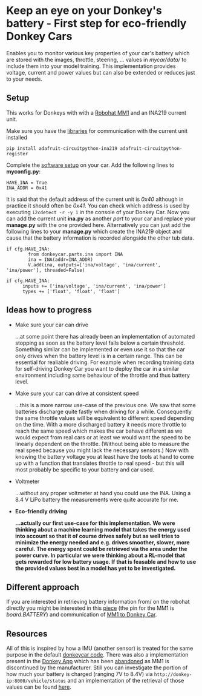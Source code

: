 # Keep an eye on your Donkey's battery - First step for eco-friendly Donkey Cars
Enables you to monitor various key properties of your car's battery which are stored with the images, throttle, steering, ... values in *mycar/data/* to include them into your model training.
This implementation provides voltage, current and power values but can also be extended or reduces just to your needs.

## Setup
This works for Donkeys with with a [Robohat MM1](https://robohatmm1-docs.readthedocs.io/en/latest/) and an INA219 current unit.

Make sure you have the [libraries](https://docs.circuitpython.org/projects/ina219/en/latest/) for communication with the current unit installed

`pip install adafruit-circuitpython-ina219 adafruit-circuitpython-register`

Complete the [software setup](https://docs.donkeycar.com/guide/create_application/) on your car.
Add the following lines to **myconfig.py**: 
```
HAVE_INA = True
INA_ADDR = 0x41
```

It is said that the default address of the current unit is *0x40* although in practice it should often be *0x41*. You can check which address is used by executing `i2cdetect -r -y 1` in the console of your Donkey Car.
Now you can add the current unit **ina.py** as another *part* to your car and replace your **manage.py** with the one provided here. Alternatively you can just add the following lines to your **manage.py** which create the INA219 object and cause that the battery information is recorded alongside the other tub data.

```
if cfg.HAVE_INA:
        from donkeycar.parts.ina import INA
        ina = INA(addr=INA_ADDR)
        V.add(ina, outputs=['ina/voltage', 'ina/current', 'ina/power'], threaded=False)
        
if cfg.HAVE_INA:
      inputs += ['ina/voltage', 'ina/current', 'ina/power']
      types += ['float', 'float', 'float']
```

## Ideas how to progress

- Make sure your car can drive

	...at some point there has already been an implementation of automated stopping as soon as the battery level falls below a certain threshold. Something similar can be implemented or even use it so that the car only drives when the battery level is in a certain range. This can be essential for realiable driving. For example when recording training data for self-driving Donkey Car you want to deploy the car in a similar environment including same behaviour of the throttle and thus battery level.
- Make sure your car can drive at consistent speed

	...this is a more narrow use-case of the previous one. We saw that some batteries discharge quite fastly when driving for a while. Consequently the same throttle values will be equivalent to different speed depending on the time. With a more discharged battery it needs more throttle to reach the same speed which makes the car bahave different as we would expect from real cars or at least we would want the speed to be linearly dependent on the throttle. (Without being able to measure the real speed because you might lack the necessary sensors.) Now with knowing the battery voltage you at least have the tools at hand to come up with a function that translates throttle to real speed - but this will most probably be specific to your battery and car used.
- Voltmeter

	...without any proper voltmeter at hand you could use the INA. Using a 8.4 V LiPo battery the measurements were quite accurate for me.
- **Eco-friendly driving**

	**...actually our first use-case for this implementation. We were thinking about a machine learning model that takes the energy used into account so that it of course drives safely but as well tries to minimize the energy needed and e.g. drives smoother, slower, more careful. The energy spent could be retrieved via the area under the power curve. In particular we were thinking about a RL-model that gets rewarded for low battery usage. If that is feasable and how to use the provided values best in a model has yet to be investigated.**
	
## Different approach
If you are interested in retrieving battery information from/ on the robohat directly you might be interested in this [piece](https://learn.adafruit.com/circuitpython-essentials/circuitpython-analog-in) (the pin for the MM1 is *board.BATTERY*) and communication of [MM1 to Donkey Car](https://github.com/tillwenke/robohatmm1_to_donkeycar_communication).
	
## Resources
All of this is inspired by how a IMU (another sensor) is treated for the same purpose in the default [donkeycar code](https://github.com/autorope/donkeycar).
There was also a implementation present in the [Donkey App](https://play.google.com/store/apps/details?id=com.robocarLtd.RobocarController&hl=en&gl=US&pli=1) which has been [abandoned](https://github.com/robocarstore/donkeycar_controller/issues/10) as MM1 is discontinued by the manufacturer. Still you can investigate the portion of how much your battery is charged (ranging 7V to 8.4V) via `http://donkey-ip:8000/vehicle/status` and an implementation of the retrieval of those values can be found [here](https://github.com/robocarstore/donkeycar-console/blob/dev/dkconsole/vehicle/vehicle_service.py#L702).
